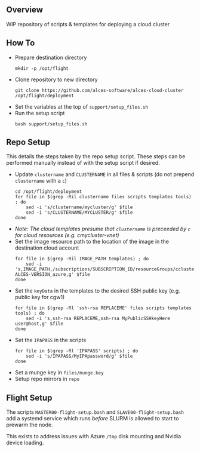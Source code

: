 ## Overview

WIP repository of scripts & templates for deploying a cloud cluster

## How To

- Prepare destination directory
  ```
  mkdir -p /opt/flight
  ```
- Clone repository to new directory
  ```
  git clone https://github.com/alces-software/alces-cloud-cluster /opt/flight/deployment
  ```
- Set the variables at the top of `support/setup_files.sh`
- Run the setup script
  ```
  bash support/setup_files.sh
  ```

## Repo Setup

This details the steps taken by the repo setup script. These steps can be performed manually instead of with the setup script if desired.

- Update `clustername` and `CLUSTERNAME` in all files & scripts (do not prepend `clustername` with a `c`)
  ```
  cd /opt/flight/deployment
  for file in $(grep -Ril clustername files scripts templates tools) ; do
      sed -i 's/clustername/mycluster/g' $file
      sed -i 's/CLUSTERNAME/MYCLUSTER/g' $file
  done
  ```
- _Note: The cloud templates presume that `clustername` is preceeded by `c` for cloud resources (e.g. cmycluster-vnet)_
- Set the image resource path to the location of the image in the destination cloud account
  ```
  for file in $(grep -Ril IMAGE_PATH templates) ; do
      sed -i 's,IMAGE_PATH,/subscriptions/SUBSCRIPTION_ID/resourceGroups/cclustername/providers/Microsoft.Compute/images/CENTOS7-ALCES-VERSION_azure,g' $file
  done
  ```
- Set the `keyData` in the templates to the desired SSH public key (e.g. public key for cgw1)
  ```
  for file in $(grep -Rl 'ssh-rsa REPLACEME' files scripts templates tools) ; do
      sed -i 's,ssh-rsa REPLACEME,ssh-rsa MyPublicSSHkeyHere user@host,g' $file
  done
  ```
- Set the `IPAPASS` in the scripts 
  ```
  for file in $(grep -Rl 'IPAPASS' scripts) ; do
      sed -i 's/IPAPASS/MyIPApassword/g' $file
  done
  ```
- Set a munge key in `files/munge.key`
- Setup repo mirrors in `repo`

## Flight Setup

The scripts `MASTER00-flight-setup.bash` and `SLAVE00-flight-setup.bash` add a systemd service which runs _before_ SLURM is allowed to start to prewarm the node. 

This exists to address issues with Azure `/tmp` disk mounting and Nvidia device loading. 
